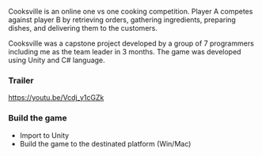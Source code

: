 Cooksville is an online one vs one cooking competition. Player A competes against player B by retrieving orders, gathering ingredients, preparing dishes, and delivering them to the customers.

Cooksville was a capstone project developed by a group of 7 programmers including me as the team leader in 3 months. The game was developed using Unity and C# language.

### Trailer
https://youtu.be/Vcdj_y1cGZk

### Build the game
- Import to Unity
- Build the game to the destinated platform (Win/Mac)
